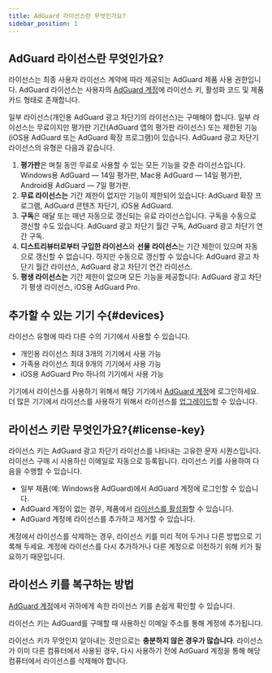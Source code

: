 ```yaml
---
title: AdGuard 라이선스란 무엇인가요?
sidebar_position: 1
---
```


## AdGuard 라이선스란 무엇인가요?

라이선스는 최종 사용자 라이선스 계약에 따라 제공되는 AdGuard 제품 사용 권한입니다. AdGuard 라이선스는 사용자의 [AdGuard 계정](../../account/register)에 라이선스 키, 활성화 코드 및 제품 카드 형태로 존재합니다.

일부 라이선스(개인용 AdGuard 광고 차단기의 라이선스)는 구매해야 합니다. 일부 라이선스는 무료이지만 평가판 기간(AdGuard 앱의 평가판 라이선스) 또는 제한된 기능(iOS용 AdGuard 또는 AdGuard 확장 프로그램)이 있습니다. AdGuard 광고 차단기 라이선스의 유형은 다음과 같습니다.

1. **평가판**은 며칠 동안 무료로 사용할 수 있는 모든 기능을 갖춘 라이선스입니다. Windows용 AdGuard — 14일 평가판, Mac용 AdGuard — 14일 평가판, Android용 AdGuard — 7일 평가판.
2. **무료 라이선스는** 기간 제한이 없지만 기능이 제한되어 있습니다: AdGuard 확장 프로그램, AdGuard 콘텐츠 차단기, iOS용 AdGuard.
3. **구독**은 매달 또는 매년 자동으로 갱신되는 유료 라이선스입니다. 구독을 수동으로 갱신할 수도 있습니다. AdGuard 광고 차단기 월간 구독, AdGuard 광고 차단기 연간 구독.
4. **디스트리뷰터로부터 구입한 라이선스**와 **선물 라이선스**는 기간 제한이 있으며 자동으로 갱신할 수 없습니다. 하지만 수동으로 갱신할 수 있습니다: AdGuard 광고 차단기 월간 라이선스, AdGuard 광고 차단기 연간 라이선스.
5. **평생 라이선스는** 기간 제한이 없으며 모든 기능을 제공합니다: AdGuard 광고 차단기 평생 라이선스, iOS용 AdGuard Pro.

## 추가할 수 있는 기기 수{#devices}

라이선스 유형에 따라 다른 수의 기기에서 사용할 수 있습니다.

- 개인용 라이선스 최대 3개의 기기에서 사용 가능
- 가족용 라이선스 최대 9개의 기기에서 사용 가능
- iOS용 AdGuard Pro 하나의 기기에서 사용 가능

기기에서 라이선스를 사용하기 위해서 해당 기기에서 [AdGuard 계정](../../account/features)에 로그인하세요. 더 많은 기기에서 라이선스를 사용하기 위해서 라이선스를 [업그레이드](../payment-options/#upgrade)할 수 있습니다.

## 라이선스 키란 무엇인가요?{#license-key}

라이선스 키는 AdGuard 광고 차단기 라이선스를 나타내는 고유한 문자 시퀀스입니다. 라이선스 구매 시 사용하신 이메일로 자동으로 등록됩니다. 라이선스 키를 사용하여 다음을 수행할 수 있습니다.

- 일부 제품(예: Windows용 AdGuard)에서 AdGuard 계정에 로그인할 수 있습니다.
- AdGuard 계정이 없는 경우, 제품에서 [라이선스를 활성화](../activation)할 수 있습니다.
- AdGuard 계정에 라이선스를 추가하고 제거할 수 있습니다.

계정에서 라이선스를 삭제하는 경우, 라이선스 키를 미리 적어 두거나 다른 방법으로 기록해 두세요. 계정에 라이선스를 다시 추가하거나 다른 계정으로 이전하기 위해 키가 필요하기 때문입니다.

## 라이선스 키를 복구하는 방법

[AdGuard 계정](../../account/register)에서 귀하에게 속한 라이선스 키를 손쉽게 확인할 수 있습니다.

라이선스 키는 AdGuard를 구매할 때 사용하신 이메일 주소를 통해 계정에 추가됩니다.

라이선스 키가 무엇인지 알아내는 것만으로는 **충분하지 않은 경우가 많습니다**. 라이선스가 이미 다른 컴퓨터에서 사용된 경우, 다시 사용하기 전에 AdGuard 계정을 통해 해당 컴퓨터에서 라이선스를 삭제해야 합니다.
